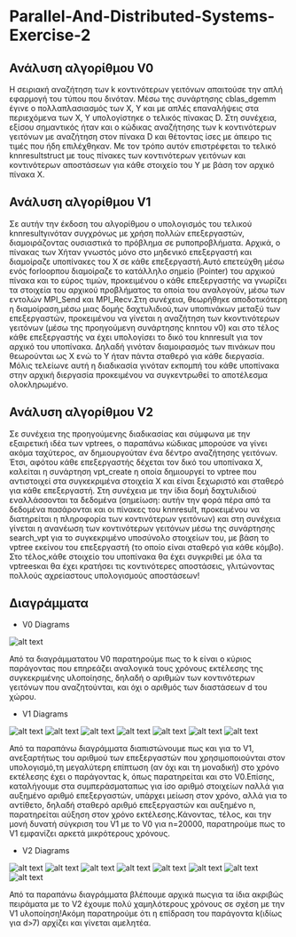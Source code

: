 # Parallel-And-Distributed-Systems-Exercise-2

## Ανάλυση αλγορίθμου V0

Η σειριακή αναζήτηση των k κοντινότερων γειτόνων απαιτούσε την απλή εφαρμογή του τύπου που δινόταν. Μέσω της συνάρτησης cblas_dgemm έγινε ο πολλαπλασιασμός των X, Y και με απλές επαναλήψεις στα περιεχόμενα των X, Y υπολογίστηκε ο τελικός πίνακας D. Στη συνέχεια, εξίσου σημαντικός ήταν και ο κώδικας αναζήτησης των k κοντινότερων γειτόνων με αναζήτηση στον πίνακα D και θέτοντας ίσες με άπειρο τις τιμές που ήδη επιλέχθηκαν. Με τον τρόπο αυτόν επιστρέφεται το τελικό knnresultstruct με τους πίνακες των κοντινότερων γειτόνων και κοντινότερων αποστάσεων για κάθε στοιχείο του Y με βάση τον αρχικό πίνακα X.

## Ανάλυση αλγορίθμου V1

Σε αυτήν την έκδοση του αλγορίθμου ο υπολογισμός του τελικού knnresultγινόταν συγχρόνως με χρήση πολλών επεξεργαστών, διαμοιράζοντας ουσιαστικά το πρόβλημα σε pυποπροβλήματα. Αρχικά, ο πίνακας των Xήταν γνωστός μόνο στο μηδενικό επεξεργαστή και διαμοίραζε υποπίνακες του Χ σε κάθε επεξεργαστή.Αυτό επετεύχθη μέσω ενός forloopπου διαμοίραζε το κατάλληλο σημείο (Pointer) του αρχικού πίνακα και το εύρος τιμών, προκειμένου ο κάθε επεξεργαστής να γνωρίζει τα στοιχεία του αρχικού προβλήματος τα οποία του αναλογούν, μέσω των εντολών MPI_Send και MPI_Recv.Στη συνέχεια, θεωρήθηκε αποδοτικότερη η διαμοίραση,μέσω μιας δομής δαχτυλιδιού,των υποπινάκων μεταξύ των επεξεργαστών, προκειμένου να γίνεται η αναζήτηση των kκοντινότερων γειτόνων (μέσω της προηγούμενη συνάρτησης knnτου v0) και στο τέλος κάθε επεξεργαστής να έχει υπολογίσει το δικό του knnresult για τον αρχικό του υποπίνακα. Δηλαδή γινόταν διαμοιρασμός των πινάκων που θεωρούνται ως Χ  ενώ το Y ήταν πάντα σταθερό για κάθε διεργασία. Μόλις τελείωνε αυτή η διαδικασία γινόταν εκπομπή του κάθε υποπίνακα στην αρχική διεργασία προκειμένου να συγκεντρωθεί το αποτέλεσμα ολοκληρωμένο.

## Ανάλυση αλγορίθμου V2

Σε συνέχεια της προηγούμενης διαδικασίας και σύμφωνα με την εξαιρετική ιδέα των vptrees, ο παραπάνω κώδικας μπορούσε να γίνει ακόμα ταχύτερος, αν δημιουργούταν ένα δέντρο αναζήτησης γειτόνων. Έτσι, αφότου κάθε επεξεργαστής δέχεται τον δικό του υποπίνακα X, καλείται η συνάρτηση vpt_create η οποία δημιουργεί το vptree που αντιστοιχεί στα συγκεκριμένα στοιχεία X και είναι ξεχωριστό και σταθερό για κάθε επεξεργαστή. Στη συνέχεια με την ίδια δομή δαχτυλιδιού εναλλάσσονται τα δεδομένα (σημείωση: αυτήν την φορά πέρα από τα δεδομένα πασάρονται και οι πίνακες του knnresult, προκειμένου να διατηρείται η πληροφορία των κοντινότερων γειτόνων) και στη συνέχεια γίνεται η ανανέωση των κοντινότερων γειτόνων μέσω της συνάρτησης search_vpt για το συγκεκριμένο υποσύνολο στοιχείων του, με βάση το vptree εκείνου του επεξεργαστή (το οποίο είναι σταθερό για κάθε κόμβο). Στο τέλος,κάθε στοιχείο του υποπίνακα θα έχει συγκριθεί με όλα τα vptreesκαι θα έχει κρατήσει τις κοντινότερες αποστάσεις, γλιτώνοντας πολλούς αχρείαστους υπολογισμούς αποστάσεων!

## Διαγράμματα

- V0 Diagrams

![alt text](/diagrams/v0.png "Diagram")

Από τα διαγράμματατου V0 παρατηρούμε πως το k είναι ο κύριος παράγοντας που επηρεάζει αναλογικά τους χρόνους εκτέλεσης της συγκεκριμένης υλοποίησης, δηλαδή ο αριθμών των κοντινότερων γειτόνων που αναζητούνται, και όχι ο αριθμός των διαστάσεων d του χώρου.

- V1 Diagrams

![alt text](/diagrams/v1/n=20000p=2.jpg "Diagram")
![alt text](/diagrams/v1/n=20000p=4.jpg "Diagram")
![alt text](/diagrams/v1/n=500000=4.jpg "Diagram")
![alt text](/diagrams/v1/n=32000p=8.jpg "Diagram")
![alt text](/diagrams/v1/n=64000=8.jpg "Diagram")
![alt text](/diagrams/v1/n=60000=15.jpg "Diagram")
![alt text](/diagrams/v1/n=90000=15.jpg "Diagram")

Από τα παραπάνω διαγράμματα διαπιστώνουμε πως και για το V1, ανεξαρτήτως του αριθμού των επεξεργαστών που χρησιμοποιούνται στον υπολογισμό,τη μεγαλύτερη επίπτωση (αν όχι και τη μοναδική) στο χρόνο εκτέλεσης έχει ο παράγοντας k, όπως παρατηρείται και στο V0.Επίσης, καταλήγουμε στα συμπεράσματαπως για ίσο αριθμό στοιχείων nαλλά για αυξημένο αριθμό επεξεργαστών, υπάρχει μείωση στον χρόνο, αλλά για το αντίθετο, δηλαδή σταθερό αριθμό επεξεργαστών και αυξημένο n, παρατηρείται αύξηση στον χρόνο εκτέλεσης.Κάνοντας, τέλος, και την μονή δυνατή σύγκριση του V1 με το V0 για n=20000, παρατηρούμε πως το V1 εμφανίζει αρκετά μικρότερους χρόνους.

- V2 Diagrams

![alt text](/diagrams/v2/n=20000p=2.jpg "Diagram")
![alt text](/diagrams/v2/n=20000p=4.jpg "Diagram")
![alt text](/diagrams/v2/n=500000=4.jpg "Diagram")
![alt text](/diagrams/v2/n=640000=4.jpg "Diagram")
![alt text](/diagrams/v2/n=32000p=8.jpg "Diagram")
![alt text](/diagrams/v2/n=64000=8.jpg "Diagram")
![alt text](/diagrams/v2/n=60000=15.jpg "Diagram")
![alt text](/diagrams/v2/n=90000=15.jpg "Diagram")

Από τα παραπάνω διαγράμματα βλέπουμε αρχικά πωςγια τα ίδια ακριβώς πειράματα με το V2 έχουμε πολύ χαμηλότερους χρόνους σε σχέση με την V1 υλοποίηση!Ακόμη παρατηρούμε ότι η επίδραση του παράγοντα k(ιδίως για d>7) αρχίζει και γίνεται αμελητέα. 
